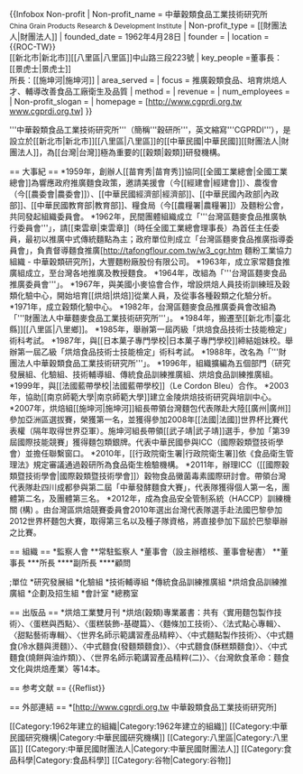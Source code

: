 {{Infobox Non-profit
| Non-profit_name = 中華穀類食品工業技術研究所<br><small>China Grain Products Research & Development Institute</small>
| Non-profit_type = [[財團法人|財團法人]]
| founded_date = 1962年4月28日
| founder = 
| location ={{ROC-TW}}<br>[[新北市|新北市]][[八里區|八里區]]中山路三段223號
| key_people =董事長：[[景虎士|景虎士]]<br>所長：[[施坤河|施坤河]]
| area_served = 
| focus = 推廣穀類食品、培育烘焙人才、輔導改善食品工廠衛生及品質
| method = 
| revenue = 
| num_employees = 
| Non-profit_slogan = 
| homepage = [http://www.cgprdi.org.tw www.cgprdi.org.tw]
}}

'''中華穀類食品工業技術研究所'''（簡稱'''穀研所'''，英文縮寫'''CGPRDI'''），是設立於[[新北市|新北市]][[八里區|八里區]]的[[中華民國|中華民國]][[財團法人|財團法人]]，為[[台灣|台灣]]極為重要的[[穀類|穀類]]研發機構。

== 大事紀 ==
*1959年，創辦人[[苗育秀|苗育秀]]協同[[全國工業總會|全國工業總會]]為響應政府推廣麵食政策，邀請美援會（今[[經建會|經建會]]）、農復會（今[[農委會|農委會]]）、[[中華民國經濟部|經濟部]]、[[中華民國內政部|內政部]]、[[中華民國教育部|教育部]]、糧食局（今[[農糧署|農糧署]]）及麵粉公會，共同發起組織委員會。
*1962年，民間團體組織成立「'''台灣區麵麥食品推廣執行委員會'''」，請[[束雲章|束雲章]]（時任全國工業總會理事長）為首任主任委員，最初以推廣中式傳統麵點為主；政府單位則成立「台灣區麵麥食品推廣指導委員會」，負責督導麵食推廣<ref>[http://tafongflour.com.tw/w3_cgr.htm 麵粉工業協力組織 - 中華穀類研究所]，大豐麵粉廠股份有限公司</ref>。
*1963年，成立家常麵食推廣組成立，至台灣各地推廣及教授麵食。
*1964年，改組為「'''台灣區麵麥食品推廣委員會'''」。
*1967年，與美國小麥協會合作，增設烘焙人員技術訓練班及穀類化驗中心，開始培育[[烘焙|烘焙]]從業人員，及從事各種穀類之化驗分析。
*1971年，成立穀類化驗中心。
*1982年，台灣區麵麥食品推廣委員會改組為「'''財團法人中華麵麥食品工業技術研究所'''」。
*1984年，搬遷至[[新北市|臺北縣]][[八里區|八里鄉]]。
*1985年，舉辦第一屆丙級「烘焙食品技術士技能檢定」術科考試。
*1987年，與[[日本菓子專門學校|日本菓子專門學校]]締結姐妹校。舉辦第一屆乙級「烘焙食品技術士技能檢定」術科考試。
*1988年，改名為「'''財團法人中華穀類食品工業技術研究所'''」。
*1996年，組織擴編為五個部門（研究發展組、化驗組、技術輔導組、傳統食品訓練推廣組、烘焙食品訓練推廣組。
*1999年，與[[法國藍帶學校|法國藍帶學校]]（Le Cordon Bleu）合作。
*2003年，協助[[南京師範大學|南京師範大學]]建立金陵烘焙技術研究與培訓中心。
*2007年，烘焙組[[施坤河|施坤河]]組長帶領台灣麵包代表隊赴大陸[[廣州|廣州]]參加亞洲區選拔賽，榮獲第一名，並獲得參加2008年[[法國|法國]]世界杯比賽代表權（隔年取得世界亞軍）。施坤河組長帶領[[武子靖|武子靖]]選手，參加「第39屆國際技能競賽」獲得麵包類銀牌。代表中華民國參與ICC（國際穀類暨技術學會）並擔任聯繫窗口。
*2010年，[[行政院衛生署|行政院衛生署]]依《食品衛生管理法》規定審議通過穀研所為食品衛生檢驗機構。
*2011年，辦理ICC（[[國際穀類暨技術學會|國際穀類暨技術學會]]）穀物食品黴菌毒素國際研討會。帶領台灣代表隊赴四川成都參與第二屆「中華發酵麵食大賽」，代表隊獲得個人第一名，團體第二名，及團體第三名。
*2012年，成為食品安全管制系統（HACCP）訓練機關 (構) 。由台灣區烘焙競賽委員會2010年選出台灣代表隊選手赴法國巴黎參加2012世界杯麵包大賽，取得第三名以及種子隊資格，將直接參加下屆於巴黎舉辦之比賽。

== 組織 ==
*監察人會
**常駐監察人
*董事會（設主辦稽核、董事會秘書）
**董事長
***所長
****副所長
****顧問

;單位
*研究發展組
*化驗組
*技術輔導組
*傳統食品訓練推廣組
*烘焙食品訓練推廣組
*企劃及招生組
*會計室
*總務室

== 出版品 ==
*烘焙工業雙月刊
*烘焙(穀類)專業叢書：共有〈實用麵包製作技術〉、〈蛋糕與西點〉、〈蛋糕裝飾-基礎篇〉、〈麵條加工技術〉、〈法式點心專輯〉、〈甜點藝術專輯〉、〈世界名師示範講習產品精粹〉、〈中式麵點製作技術〉、〈中式麵食(冷水麵與燙麵)〉、〈中式麵食(發麵類麵食)〉、〈中式麵食(酥糕類麵食)〉、〈中式麵食(燒餅與油炸類)〉、〈世界名師示範講習產品精粹(二)〉、〈台灣飲食革命：麵食文化與烘焙產業〉等14本。

== 参考文献 ==
{{Reflist}}

== 外部連結 ==
*[http://www.cgprdi.org.tw 中華穀類食品工業技術研究所]

[[Category:1962年建立的組織|Category:1962年建立的組織]]
[[Category:中華民國研究機構|Category:中華民國研究機構]]
[[Category:八里區|Category:八里區]]
[[Category:中華民國財團法人|Category:中華民國財團法人]]
[[Category:食品科學|Category:食品科學]]
[[Category:谷物|Category:谷物]]